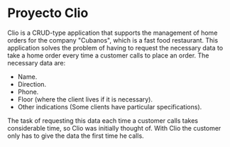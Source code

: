 # Proyecto Clio
Clio is a CRUD-type application that supports the management of home orders for the company "Cubanos", which is a fast food restaurant.
This application solves the problem of having to request the necessary data to take a home order every time a customer calls to place an order. The necessary data are: 
- Name.
- Direction.
- Phone.
- Floor (where the client lives if it is necessary).
- Other indications (Some clients have particular specifications). 

The task of requesting this data each time a customer calls takes considerable time, so Clio was initially thought of. With Clio the customer only has to give the data the first time he calls. 
